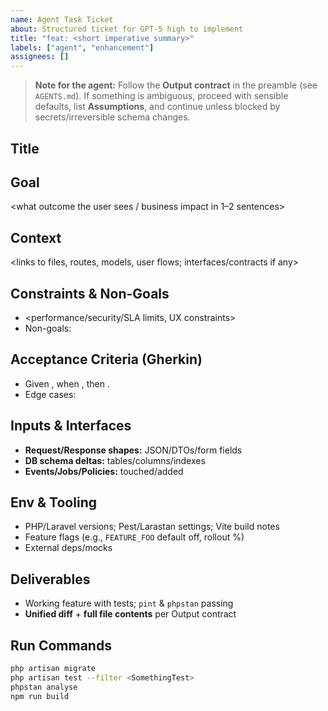 ```yaml
---
name: Agent Task Ticket
about: Structured ticket for GPT‑5 high to implement
title: "feat: <short imperative summary>"
labels: ["agent", "enhancement"]
assignees: []
---
```



> **Note for the agent:** Follow the **Output contract** in the preamble (see `AGENTS.md`). If something is ambiguous, proceed with sensible defaults, list **Assumptions**, and continue unless blocked by secrets/irreversible schema changes.


## Title
<short imperative summary>


## Goal
<what outcome the user sees / business impact in 1–2 sentences>


## Context
<links to files, routes, models, user flows; interfaces/contracts if any>


## Constraints & Non-Goals
- <performance/security/SLA limits, UX constraints>
- Non-goals: <explicitly out of scope>


## Acceptance Criteria (Gherkin)
- Given <state>, when <action>, then <observable result>.
- Edge cases: <list>


## Inputs & Interfaces
- **Request/Response shapes:** JSON/DTOs/form fields
- **DB schema deltas:** tables/columns/indexes
- **Events/Jobs/Policies:** touched/added


## Env & Tooling
- PHP/Laravel versions; Pest/Larastan settings; Vite build notes
- Feature flags (e.g., `FEATURE_FOO` default off, rollout %)
- External deps/mocks


## Deliverables
- Working feature with tests; `pint` & `phpstan` passing
- **Unified diff** + **full file contents** per Output contract


## Run Commands
```bash
php artisan migrate
php artisan test --filter <SomethingTest>
phpstan analyse
npm run build